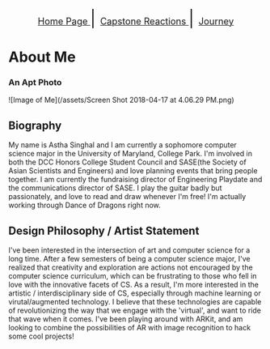 <p align="center">
  <a href="https://hackerman084.github.io/Walden"> <font size="4"> Home Page </font> </a> <font size="6"> | </font>
  <a href="https://hackerman084.github.io/Walden/capstonefair"> <font size="4"> Capstone Reactions </font> </a> <font size="6"> | </font>
  <a href="https://hackerman084.github.io/Walden/journey"> <font size="4"> Journey </font> </a>
</p>

# About Me 

### An Apt Photo
![Image of Me](/assets/Screen Shot 2018-04-17 at 4.06.29 PM.png)

## Biography
My name is Astha Singhal and I am currently a sophomore computer science major in the University of Maryland, College Park. I'm involved in both the DCC Honors College Student Council and SASE(the Society of Asian Scientists and Engineers) and love planning events that bring people together. I am currently the fundraising director of Engineering Playdate and the communications director of SASE. I play the guitar badly but passionately, and love to read and draw whenever I'm free! I'm actually working through Dance of Dragons right now. 

## Design Philosophy / Artist Statement
I've been interested in the intersection of art and computer science for a long time. After a few semesters of being a computer science major, I've realized that creativity and exploration are actions not encouraged by the computer science curriculum, which can be frustrating to those who fell in love with the innovative facets of CS. As a result, I'm more interested in the artistic / interdisciplinary side of CS, especially through machine learning or virutal/augmented technology. I believe that these technologies are capable of revolutionizing the way that we engage with the 'virtual', and want to ride that wave when it comes. I've been playing around with ARKit, and am looking to combine the possibilities of AR with image recognition to hack some cool projects!

